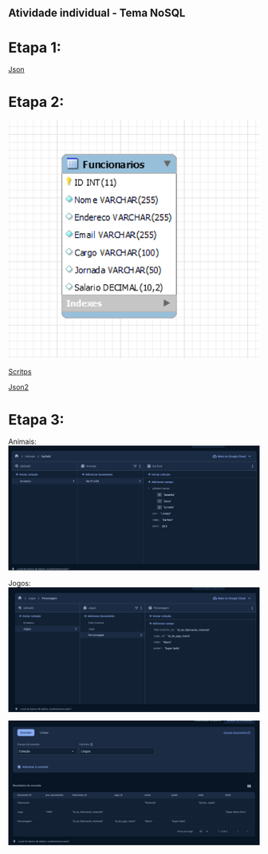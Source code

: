 ## Atividade individual - Tema NoSQL

# Etapa 1:

[Json](localização_google_sp.json)

# Etapa 2:

![MER](modelo_logico.png)

[Scritps](ScriptEtapa2.sql)

[Json2](etapa2.json)

# Etapa 3:

Animais:
![Animais](firestoreAnimais.png)

Jogos:
![Jogos](firestoreJogos.png)

![ConsultaJogos](consultaFireStoreJogos.png)


